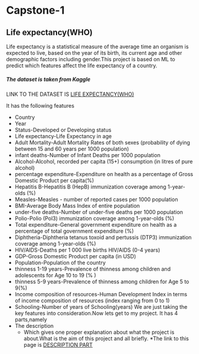 # Capstone-1
## Life expectancy(WHO)
Life expectancy is a statistical measure of the average time an organism is expected to live, based on the year of its birth, its current age and other demographic factors including gender.This project is based on ML to predict which features affect the life expectancy of a country.
##### The dataset is taken from Kaggle
LINK TO THE DATASET IS 
[LIFE EXPECTANCY(WHO)](https://www.kaggle.com/kumarajarshi/life-expectancy-who)

It has the following features
* Country
* Year
* Status-Developed or Developing status
* Life expectancy-Life Expectancy in age
* Adult Mortality-Adult Mortality Rates of both sexes (probability of dying between 15 and 60 years per 1000 population)
* infant deaths-Number of Infant Deaths per 1000 population
* Alcohol-Alcohol, recorded per capita (15+) consumption (in litres of pure alcohol)
* percentage expenditure-Expenditure on health as a percentage of Gross Domestic Product per capita(%)
* Hepatitis B-Hepatitis B (HepB) immunization coverage among 1-year-olds (%)
* Measles-Measles - number of reported cases per 1000 population
* BMI-Average Body Mass Index of entire population
* under-five deaths-Number of under-five deaths per 1000 population
* Polio-Polio (Pol3) immunization coverage among 1-year-olds (%)
* Total expenditure-General government expenditure on health as a percentage of total government expenditure (%)
* Diphtheria-Diphtheria tetanus toxoid and pertussis (DTP3) immunization coverage among 1-year-olds (%)
* HIV/AIDS-Deaths per 1 000 live births HIV/AIDS (0-4 years)
* GDP-Gross Domestic Product per capita (in USD)
* Population-Population of the country
* thinness 1-19 years-Prevalence of thinness among children and adolescents for Age 10 to 19 (% )
* thinness 5-9 years-Prevalence of thinness among children for Age 5 to 9(%)
* Income composition of resources-Human Development Index in terms of income composition of resources (index ranging from 0 to 1)
* Schooling-Number of years of Schooling(years)
We are just taking the key features into consideration.Now lets get to my project.
It has 4 parts,namely
* The description
  * Which gives one proper explanation about what the project is about.What is the aim of this project and all briefly.
    *The link to this page is [DESCRIPTION PART](https://colab.research.google.com/drive/1JvB8dkzodRVzE1HHm8r9CTv2OZc6zO98)

